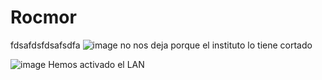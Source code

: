 # Rocmor



fdsafdsfdsafsdfa
![image](https://github.com/user-attachments/assets/2728bfb5-d089-440e-82d3-432f700897ad)
no nos deja porque el instituto lo tiene cortado 

![image](https://github.com/user-attachments/assets/af6f4f88-5a1e-401b-9b59-331544cc2438)
Hemos activado el LAN
